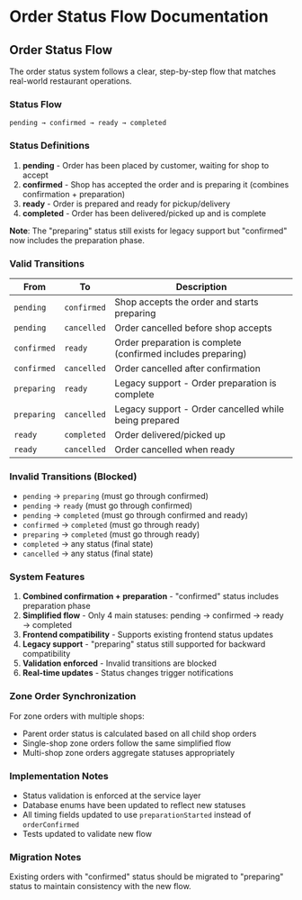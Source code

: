 # Order Status Flow Documentation

## Order Status Flow

The order status system follows a clear, step-by-step flow that matches real-world restaurant operations.

### Status Flow

```
pending → confirmed → ready → completed
```

### Status Definitions

1. **pending** - Order has been placed by customer, waiting for shop to accept
2. **confirmed** - Shop has accepted the order and is preparing it (combines confirmation + preparation)
3. **ready** - Order is prepared and ready for pickup/delivery
4. **completed** - Order has been delivered/picked up and is complete

**Note**: The "preparing" status still exists for legacy support but "confirmed" now includes the preparation phase.

### Valid Transitions

| From | To | Description |
|------|----|-----------| 
| `pending` | `confirmed` | Shop accepts the order and starts preparing |
| `pending` | `cancelled` | Order cancelled before shop accepts |
| `confirmed` | `ready` | Order preparation is complete (confirmed includes preparing) |
| `confirmed` | `cancelled` | Order cancelled after confirmation |
| `preparing` | `ready` | Legacy support - Order preparation is complete |
| `preparing` | `cancelled` | Legacy support - Order cancelled while being prepared |
| `ready` | `completed` | Order delivered/picked up |
| `ready` | `cancelled` | Order cancelled when ready |

### Invalid Transitions (Blocked)

- `pending` → `preparing` (must go through confirmed)
- `pending` → `ready` (must go through confirmed)
- `pending` → `completed` (must go through confirmed and ready)
- `confirmed` → `completed` (must go through ready)
- `preparing` → `completed` (must go through ready)
- `completed` → any status (final state)
- `cancelled` → any status (final state)

### System Features

1. **Combined confirmation + preparation** - "confirmed" status includes preparation phase
2. **Simplified flow** - Only 4 main statuses: pending → confirmed → ready → completed
3. **Frontend compatibility** - Supports existing frontend status updates
4. **Legacy support** - "preparing" status still supported for backward compatibility
5. **Validation enforced** - Invalid transitions are blocked
6. **Real-time updates** - Status changes trigger notifications

### Zone Order Synchronization

For zone orders with multiple shops:
- Parent order status is calculated based on all child shop orders
- Single-shop zone orders follow the same simplified flow
- Multi-shop zone orders aggregate statuses appropriately

### Implementation Notes

- Status validation is enforced at the service layer
- Database enums have been updated to reflect new statuses
- All timing fields updated to use `preparationStarted` instead of `orderConfirmed`
- Tests updated to validate new flow

### Migration Notes

Existing orders with "confirmed" status should be migrated to "preparing" status to maintain consistency with the new flow.